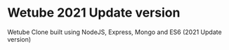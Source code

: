 # Wetube 2021 Update version

Wetube Clone built using NodeJS, Express, Mongo and ES6 (2021 Update version)
